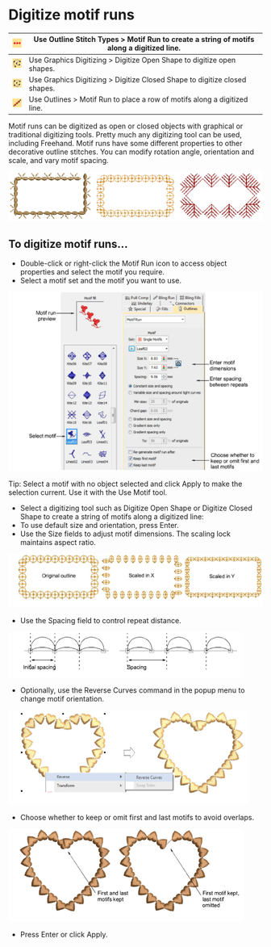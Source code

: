 # Digitize motif runs

| ![MotifRun00022.png](assets/MotifRun00022.png) | Use Outline Stitch Types > Motif Run to create a string of motifs along a digitized line. |
| ---------------------------------------------- | ----------------------------------------------------------------------------------------- |
| ![OpenObject.png](assets/OpenObject.png)       | Use Graphics Digitizing > Digitize Open Shape to digitize open shapes.                    |
| ![ClosedObject.png](assets/ClosedObject.png)   | Use Graphics Digitizing > Digitize Closed Shape to digitize closed shapes.                |
| ![MotifRun00023.png](assets/MotifRun00023.png) | Use Outlines > Motif Run to place a row of motifs along a digitized line.                 |

Motif runs can be digitized as open or closed objects with graphical or traditional digitizing tools. Pretty much any digitizing tool can be used, including Freehand. Motif runs have some different properties to other decorative outline stitches. You can modify rotation angle, orientation and scale, and vary motif spacing.

![motifs00024.png](assets/motifs00024.png)

## To digitize motif runs...

- Double-click or right-click the Motif Run icon to access object properties and select the motif you require.
- Select a motif set and the motif you want to use.

![motifs00025.png](assets/motifs00025.png)

Tip: Select a motif with no object selected and click Apply to make the selection current. Use it with the Use Motif tool.

- Select a digitizing tool such as Digitize Open Shape or Digitize Closed Shape to create a string of motifs along a digitized line:
- To use default size and orientation, press Enter.
- Use the Size fields to adjust motif dimensions. The scaling lock maintains aspect ratio.

![motifs00028.png](assets/motifs00028.png)

- Use the Spacing field to control repeat distance.

![motifs00031.png](assets/motifs00031.png)

- Optionally, use the Reverse Curves command in the popup menu to change motif orientation.

![motifs00034.png](assets/motifs00034.png)

- Choose whether to keep or omit first and last motifs to avoid overlaps.

![motifs00037.png](assets/motifs00037.png)

- Press Enter or click Apply.
